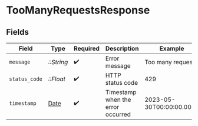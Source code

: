 # TooManyRequestsResponse


## Fields

| Field                                                                | Type                                                                 | Required                                                             | Description                                                          | Example                                                              |
| -------------------------------------------------------------------- | -------------------------------------------------------------------- | -------------------------------------------------------------------- | -------------------------------------------------------------------- | -------------------------------------------------------------------- |
| `message`                                                            | *::String*                                                           | :heavy_check_mark:                                                   | Error message                                                        | Too many requests                                                    |
| `status_code`                                                        | *::Float*                                                            | :heavy_check_mark:                                                   | HTTP status code                                                     | 429                                                                  |
| `timestamp`                                                          | [Date](https://ruby-doc.org/stdlib-2.6.1/libdoc/date/rdoc/Date.html) | :heavy_check_mark:                                                   | Timestamp when the error occurred                                    | 2023-05-30T00:00:00.000Z                                             |